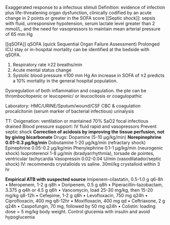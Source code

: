 Exaggerated response to a infectous stimuli
Definition:
	evidence of infection plus life-threatening organ dysfunction, clinically codified by an acute change in 2 points or greater in the SOFA score
[[Septic shock]]:
	sepsis with fluid, unresponsive hypotension, serum lactate level greater than 2 mmol/L, and the need for vasopressors to maintain mean  arterial pressure of 65 mm Hg

[[qSOFA]]
qSOFA (quick Sequential Organ Failure Assessment)
Prolonged ICU stay or in-hospital mortality can be identified
at the bedside with qSOFA.
1. Respiratory rate ≥22 breaths/min
2. Acute mental status change
3. Systolic blood pressure ≤100 mm Hg
An increase in SOFA of ≥2 predicts a 10% mortality in the
general hospital population.

Dysregulation of both inflammation and coagulation. the pte can be thrombocitopenic or leucopenic/ or leucocitosis or coagulopathic

Laboratory:
HMC/URINE/Sputum/wound/CSF
CBC & coagulation
procalcitonin (serum marker of bacterial infectious)
urinalysis

TT:
Oxigenation: ventilation or mantained 70% SaO2
focal infectious drained
Blood pressure support: IV fluid rapid and vasopressors
Prevent septic shock
**Correction of acidosis by improving the tissue perfusion, not by giving bicarbonate**
Drugs: 
	Dopamine (5-10 μg/kg/min)
	**Norepinephrine 0.01-0.3 μg/kg/min**
	Dobutamine 1-20 μg/kg/min (refractary shock)
	Epinephrine 0.05-0.2 μg/kg/min
	Phenylephrine 0.1-1 μg/kg/min (neurogenic shock)
	Isoproterenol 1-8 μg/min (bradyarrhythmia), torsade de pointes, ventricular tachycardia
	Vasopressin 0.02-0.04 U/min (vasodilatador/septic shock)
IV: recommends crystalloids vs saline. 30ml/kg crystalloid within 3 hr

**Empirical ATB with suspected source**
	Imipenem-cilastatin, 0.5-1.0 g q6-8h
	• Meropenem, 1-2 g q8h
	• Doripenem, 0.5 g q8h
	• Piperacillin-tazobactam, 3.375 g q4h or 4.5 g q6h
	• Vancomycin, load 25-30 mg/kg, then 15-20 mg/kg q8-12h
	• Cefepime, 1-2 g q8h
	• Levofloxacin, 750 mg q24h
	• Ciprofloxacin, 400 mg q8-12hr
	• Moxifloxacin, 400 mg qd
	• Ceftriaxone, 2 g q24h
	• Caspofungin, 70 mg, followed by 50 mg q24h
	• Colistin: loading dose = 5 mg/kg body weight.
Control glucemia with insulin and avoid hypoglucemia


